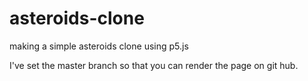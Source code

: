# asteroids-clone
making a simple asteroids clone using p5.js

I've set the master branch so that you can render the page on git hub.

